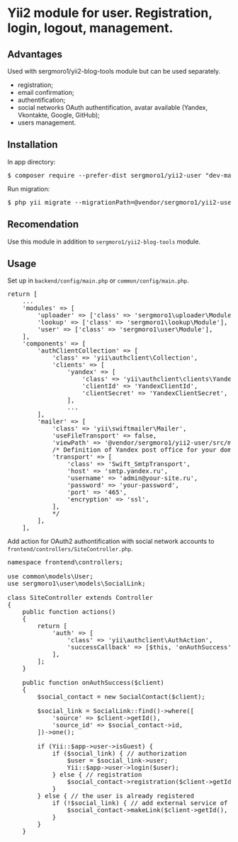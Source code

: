 <h1>Yii2 module for user. Registration, login, logout, management.</h1>

<h2>Advantages</h2>

Used with sergmoro1/yii2-blog-tools module but can be used separately.

<ul>
  <li>registration;</li>
  <li>email confirmation;</li>
  <li>authentification;</li>
  <li>social networks OAuth authentification, avatar available (Yandex, Vkontakte, Google, GitHub);</li>
  <li>users management.</li>
</ul>

<h2>Installation</h2>

In app directory:

<pre>
$ composer require --prefer-dist sergmoro1/yii2-user "dev-master"
</pre>

Run migration:
<pre>
$ php yii migrate --migrationPath=@vendor/sergmoro1/yii2-user/src/migrations
</pre>

<h2>Recomendation</h2>

Use this module in addition to <code>sergmoro1/yii2-blog-tools</code> module.

<h2>Usage</h2>

Set up in <code>backend/config/main.php</code> or <code>common/config/main.php</code>.

<pre>
return [
    ...
    'modules' => [
        'uploader' => ['class' => 'sergmoro1\uploader\Module'],
        'lookup' => ['class' => 'sergmoro1\lookup\Module'],
        'user' => ['class' => 'sergmoro1\user\Module'],
    ],
    'components' => [
        'authClientCollection' => [
            'class' => 'yii\authclient\Collection',
            'clients' => [
                'yandex' => [
                    'class' => 'yii\authclient\clients\Yandex',
                    'clientId' => 'YandexClientId',
                    'clientSecret' => 'YandexClientSecret',
                ],
                ...
        ],
        'mailer' => [
            'class' => 'yii\swiftmailer\Mailer',
            'useFileTransport' => false,
            'viewPath' => '@vendor/sergmoro1/yii2-user/src/mail',
            /* Definition of Yandex post office for your domain (example).
            'transport' => [
                'class' => 'Swift_SmtpTransport',
                'host' => 'smtp.yandex.ru',
                'username' => 'admin@your-site.ru',
                'password' => 'your-password',
                'port' => '465',
                'encryption' => 'ssl',
            ],
            */
        ],
    ],
</pre>

Add action for OAuth2 authontification with social network accounts to <code>frontend/controllers/SiteController.php</code>.

<pre>
namespace frontend\controllers;

use common\models\User;
use sergmoro1\user\models\SocialLink;

class SiteController extends Controller
{
    public function actions()
    {
        return [
            'auth' => [
                'class' => 'yii\authclient\AuthAction',
                'successCallback' => [$this, 'onAuthSuccess'],
            ],
        ];
    }

    public function onAuthSuccess($client)
    {
        $social_contact = new SocialContact($client);

        $social_link = SocialLink::find()->where([
            'source' => $client->getId(),
            'source_id' => $social_contact->id,
        ])->one();
        
        if (Yii::$app->user->isGuest) {
            if ($social_link) { // authorization
                $user = $social_link->user;
                Yii::$app->user->login($user);
            } else { // registration
				$social_contact->registration($client->getId());
            }
        } else { // the user is already registered
            if (!$social_link) { // add external service of authentification
				$social_contact->makeLink($client->getId(), Yii::$app->user->id);
            }
        }
    }
</pre>
